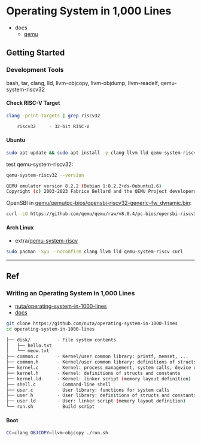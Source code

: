 # Operating System in 1,000 Lines

- docs
  - [qemu](docs/qemu.md)

## Getting Started

### Development Tools

bash, tar, clang, lld, llvm-objcopy, llvm-objdump, llvm-readelf, qemu-system-riscv32

#### Check RISC-V Target

```bash
clang -print-targets | grep riscv32

    riscv32     - 32-bit RISC-V
```

#### Ubuntu

```bash
sudo apt update && sudo apt install -y clang llvm lld qemu-system-riscv32 curl
```

test qemu-system-riscv32:

```bash
qemu-system-riscv32 --version

QEMU emulator version 8.2.2 (Debian 1:8.2.2+ds-0ubuntu1.6)
Copyright (c) 2003-2023 Fabrice Bellard and the QEMU Project developers
```

OpenSBI in [qemu/qemu/pc-bios/opensbi-riscv32-generic-fw_dynamic.bin](https://github.com/qemu/qemu/blob/master/pc-bios/opensbi-riscv32-generic-fw_dynamic.bin):

```bash
curl -LO https://github.com/qemu/qemu/raw/v8.0.4/pc-bios/opensbi-riscv32-generic-fw_dynamic.bin
```

#### Arch Linux

- extra/[qemu-system-riscv](https://archlinux.org/packages/extra/x86_64/qemu-system-riscv/)

```bash
sudo pacman -Syu --noconfirm clang llvm lld qemu-system-riscv curl
```

---

## Ref

### Writing an Operating System in 1,000 Lines

- [nuta/operating-system-in-1000-lines](https://github.com/nuta/operating-system-in-1000-lines)
- [docs](https://operating-system-in-1000-lines.vercel.app/en/)

```bash
git clone https://github.com/nuta/operating-system-in-1000-lines
cd operating-system-in-1000-lines
```

```bash
├── disk/          - File system contents
│   ├── hello.txt
│   └── meow.txt
├── common.c       - Kernel/user common library: printf, memset, ...
├── common.h       - Kernel/user common library: definitions of structs and constants
├── kernel.c       - Kernel: process management, system calls, device drivers, file system
├── kernel.h       - Kernel: definitions of structs and constants
├── kernel.ld      - Kernel: linker script (memory layout definition)
├── shell.c        - Command-line shell
├── user.c         - User library: functions for system calls
├── user.h         - User library: definitions of structs and constants
├── user.ld        - User: linker script (memory layout definition)
└── run.sh         - Build script
```

#### Boot

```bash
CC=clang OBJCOPY=llvm-objcopy ./run.sh
```


